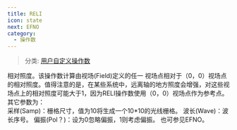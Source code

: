 ```yaml
---
title: RELI
icon: state
next: EFNO
category:
  - 操作数
---
```


> 分类: [用户自定义操作数](/hb/operands/136/902/  "Zemax 操作数 用户自定义操作数")

相对照度。该操作数计算由视场(Field)定义的任一 
视场点相对于（0，0）视场点的相对照度。值得注意的是，在某些系统中，远离轴的地方照度会增强，对这些视场点上的相对照度可能大于1，因为RELI操作数使用（0，0）视场点作为参考点。其它参数为：  
采样(Samp)：栅格尺寸，值为10将生成一个10*10的光线栅格。 
波长(Wave)：波长序号。 
偏振(Pol？)：设为0忽略偏振，1则考虑偏振。 
也可参见EFNO。